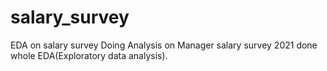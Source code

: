 # salary_survey
EDA on salary survey
Doing Analysis on Manager salary survey 2021
done whole EDA(Exploratory data analysis).
